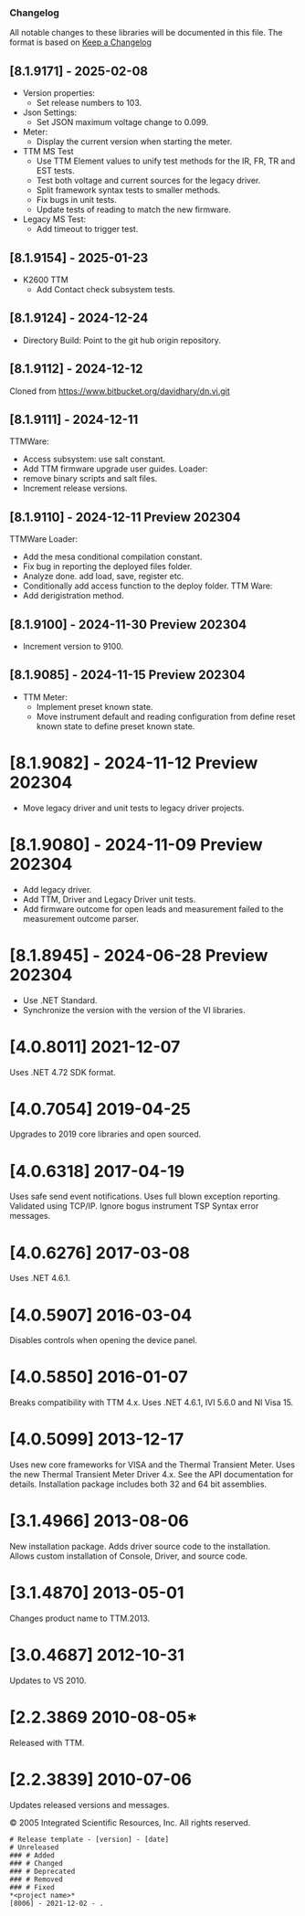 ### Changelog
All notable changes to these libraries will be documented in this file.
The format is based on [Keep a Changelog](https://keepachangelog.com/en/1.0.0/)

## [8.1.9171] - 2025-02-08
- Version properties:
  - Set release numbers to 103.
- Json Settings:
  - Set JSON maximum voltage change to 0.099.
- Meter:
  - Display the current version when starting the meter.
- TTM MS Test
  - Use TTM Element values to unify test methods for the IR, FR, TR and EST tests.
  - Test both voltage and current sources for the legacy driver.
  - Split framework syntax tests to smaller methods.
  - Fix bugs in unit tests.
  - Update tests of reading to match the new firmware.
- Legacy MS Test:
  - Add timeout to trigger test.

## [8.1.9154] - 2025-01-23
- K2600 TTM
  - Add Contact check subsystem tests.

## [8.1.9124] - 2024-12-24
* Directory Build: Point to the git hub origin repository.

## [8.1.9112] - 2024-12-12
Cloned from https://www.bitbucket.org/davidhary/dn.vi.git

## [8.1.9111] - 2024-12-11
TTMWare: 
* Access subsystem: use salt constant.
* Add TTM firmware upgrade user guides.
Loader:
* remove binary scripts and salt files.
* Increment release versions.

## [8.1.9110] - 2024-12-11 Preview 202304
TTMWare Loader: 
* Add the mesa conditional compilation constant.
* Fix bug in reporting the deployed files folder.
* Analyze done. add load, save, register etc. 
* Conditionally add access function to the deploy folder.
TTM Ware:
* Add derigistration method.

## [8.1.9100] - 2024-11-30 Preview 202304
* Increment version to 9100.

## [8.1.9085] - 2024-11-15 Preview 202304
* TTM Meter:
  * Implement preset known state.
  * Move instrument default and reading configuration from define reset known state to define preset known state.

# [8.1.9082] - 2024-11-12 Preview 202304
* Move legacy driver and unit tests to legacy driver projects.

# [8.1.9080] - 2024-11-09 Preview 202304
* Add legacy driver. 
* Add TTM, Driver and Legacy Driver unit tests.
* Add firmware outcome for open leads and measurement failed to the measurement outcome parser.

# [8.1.8945] - 2024-06-28 Preview 202304
* Use .NET Standard. 
* Synchronize the version with the version of the VI libraries.

# [4.0.8011] 2021-12-07
Uses .NET 4.72 SDK format.

# [4.0.7054] 2019-04-25
Upgrades to 2019 core libraries and open sourced.

# [4.0.6318] 2017-04-19
Uses safe send event notifications. Uses full blown
exception reporting. Validated using TCP/IP. Ignore bogus instrument TSP
Syntax error messages.

# [4.0.6276] 2017-03-08
Uses .NET 4.6.1.

# [4.0.5907] 2016-03-04
Disables controls when opening the device panel.

# [4.0.5850] 2016-01-07
Breaks compatibility with TTM 4.x. Uses .NET 4.6.1,
IVI 5.6.0 and NI Visa 15.

# [4.0.5099] 2013-12-17
Uses new core frameworks for VISA and the Thermal
Transient Meter. Uses the new Thermal Transient Meter Driver 4.x. See
the API documentation for details. Installation package includes both 32
and 64 bit assemblies.

# [3.1.4966] 2013-08-06
New installation package. Adds driver source code to
the installation. Allows custom installation of Console, Driver, and
source code.

# [3.1.4870] 2013-05-01
Changes product name to TTM.2013.

# [3.0.4687] 2012-10-31
Updates to VS 2010.

# [2.2.3869 2010-08-05*  
Released with TTM.

# [2.2.3839] 2010-07-06
Updates released versions and messages.

&copy;  2005 Integrated Scientific Resources, Inc. All rights reserved.

```
# Release template - [version] - [date]
# Unreleased
### # Added
### # Changed
### # Deprecated
### # Removed
### # Fixed
*<project name>*
[8006] - 2021-12-02 - .
```

[8.1.9164]: https://www.github.com/atecoder/dn.vi.ivi
[vs.VI]: https://www.github.com/atecoder/dn.vi.ivi
[vs.Visa]: https://bitbucket.org/davidhary/vs.io.visa
